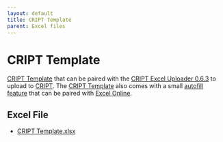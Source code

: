 ```yaml
---
layout: default
title: CRIPT Template
parent: Excel files
---
```


# CRIPT Template

[CRIPT Template](https://github.com/C-Accel-CRIPT/cript-excel-uploader/releases/latest/download/CRIPT_template.xlsx) that can be paired with the [CRIPT Excel Uploader 0.6.3](https://c-accel-cript.github.io/cript-excel-uploader/) to upload to [CRIPT](https://criptapp.org). The [CRIPT Template](https://github.com/C-Accel-CRIPT/cript-excel-uploader/releases/latest/download/CRIPT_template.xlsx) also comes with a small [autofill feature](https://c-accel-cript.github.io/cript-excel-uploader/excel_template/) that can be paired with [Excel Online](https://c-accel-cript.github.io/cript-excel-uploader/excel_template/#excel-online).


## Excel File

* [CRIPT Template.xlsx](https://github.com/C-Accel-CRIPT/cript-excel-uploader/releases/latest/download/CRIPT_template.xlsx)
